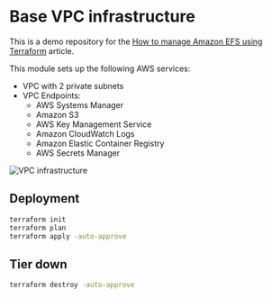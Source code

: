 # Base VPC infrastructure

This is a demo repository for the [How to manage Amazon EFS using Terraform](https://hands-on.cloud/how-to-manage-amazon-efs-using-terraform/) article.

This module sets up the following AWS services:

* VPC with 2 private subnets
* VPC Endpoints:
  * AWS Systems Manager
  * Amazon S3
  * AWS Key Management Service
  * Amazon CloudWatch Logs
  * Amazon Elastic Container Registry
  * AWS Secrets Manager


![VPC infrastructure](https://hands-on.cloud/wp-content/uploads/2022/05/How-to-manage-Amazon-EFS-using-Terraform-VPC-architecture.png)

## Deployment

```sh
terraform init
terraform plan
terraform apply -auto-approve
```

## Tier down

```sh
terraform destroy -auto-approve
```
